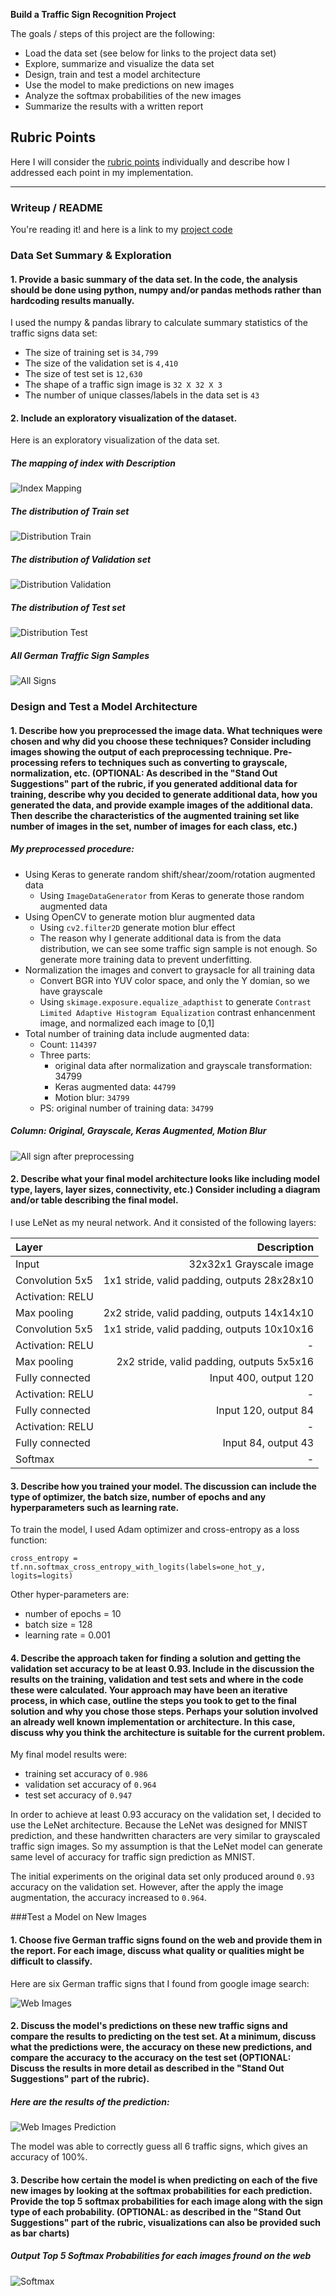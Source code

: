 
**Build a Traffic Sign Recognition Project**

The goals / steps of this project are the following:
* Load the data set (see below for links to the project data set)
* Explore, summarize and visualize the data set
* Design, train and test a model architecture
* Use the model to make predictions on new images
* Analyze the softmax probabilities of the new images
* Summarize the results with a written report


[//]: # (Image References)

[image1]: ./images/mapping.png "Index Mapping"
[image2]: ./images/distribution_train.png "Distribution Train"
[image3]: ./images/distribution_valid.png "Distribution Validation"
[image4]: ./images/distribution_test.png "Distribution Test"
[image5]: ./images/all_signs.png "All Signs"
[image6]: ./images/all_sign2.png "All Signs after preprocessing"
[image7]: ./images/web_images.png "Web Images"
[image8]: ./images/web_predict.png "Web Images Prediction"
[image9]: ./images/softmax.png "Softmax"

## Rubric Points
Here I will consider the [rubric points](https://review.udacity.com/#!/rubrics/481/view) individually and describe how I addressed each point in my implementation.  

---
### Writeup / README

You're reading it! and here is a link to my [project code](https://github.com/yangwang166/traffic_sigh_classifier/P2.ipynb)

### Data Set Summary & Exploration

#### 1. Provide a basic summary of the data set. In the code, the analysis should be done using python, numpy and/or pandas methods rather than hardcoding results manually.

I used the numpy & pandas library to calculate summary statistics of the traffic signs data set:

* The size of training set is `34,799`
* The size of the validation set is `4,410`
* The size of test set is `12,630`
* The shape of a traffic sign image is `32 X 32 X 3`
* The number of unique classes/labels in the data set is `43`

#### 2. Include an exploratory visualization of the dataset.

Here is an exploratory visualization of the data set.

##### The mapping of index with Description

![Index Mapping][image1]

##### The distribution of Train set

![Distribution Train][image2]

##### The distribution of Validation set

![Distribution Validation][image3]

##### The distribution of Test set

![Distribution Test][image4]

##### All German Traffic Sign Samples

![All Signs][image5]






### Design and Test a Model Architecture

#### 1. Describe how you preprocessed the image data. What techniques were chosen and why did you choose these techniques? Consider including images showing the output of each preprocessing technique. Pre-processing refers to techniques such as converting to grayscale, normalization, etc. (OPTIONAL: As described in the "Stand Out Suggestions" part of the rubric, if you generated additional data for training, describe why you decided to generate additional data, how you generated the data, and provide example images of the additional data. Then describe the characteristics of the augmented training set like number of images in the set, number of images for each class, etc.)

##### My preprocessed procedure:

* Using Keras to generate random shift/shear/zoom/rotation augmented data
  * Using `ImageDataGenerator` from Keras to generate those random augmented data
* Using OpenCV to generate motion blur augmented data
  * Using `cv2.filter2D` generate motion blur effect
  * The reason why I generate additional data is from the data distribution, we can see some traffic sign sample is not enough. So generate more training data to prevent underfitting.
* Normalization the images and convert to graysacle for all training data
  * Convert BGR into YUV color space, and only the Y domian, so we have grayscale
  * Using `skimage.exposure.equalize_adapthist` to generate `Contrast Limited Adaptive Histogram Equalization` contrast enhancenment image, and normalized each image to [0,1]
* Total number of training data include augmented data:
  * Count: `114397`
  * Three parts:
    * original data after normalization and grayscale transformation: 34799
    * Keras augmented data: `44799`
    * Motion blur: `34799`
  * PS: original number of training data: `34799`

##### Column: Original, Grayscale, Keras Augmented, Motion Blur

![All sign after preprocessing ][image6]



#### 2. Describe what your final model architecture looks like including model type, layers, layer sizes, connectivity, etc.) Consider including a diagram and/or table describing the final model.

I use LeNet as my neural network. And it consisted of the following layers:

| Layer                 |     Description                               |
|:--------------------- | ---------------------------------------------:|
| Input                 | 32x32x1 Grayscale image                       |
| Convolution 5x5       | 1x1 stride, valid padding, outputs 28x28x10   |
| Activation: RELU      |                                               |
| Max pooling           | 2x2 stride, valid padding, outputs 14x14x10   |
| Convolution 5x5       | 1x1 stride, valid padding, outputs 10x10x16   |
| Activation: RELU      | -                                             |
| Max pooling           | 2x2 stride, valid padding, outputs 5x5x16     |
| Fully connected       | Input 400, output 120                         |
| Activation: RELU      | -                                             |
| Fully connected       | Input 120, output 84                          |
| Activation: RELU      | -                                             |
| Fully connected       | Input 84, output 43                           |
| Softmax               | -                                             |


#### 3. Describe how you trained your model. The discussion can include the type of optimizer, the batch size, number of epochs and any hyperparameters such as learning rate.

To train the model, I used Adam optimizer and cross-entropy as a loss function:

```
cross_entropy = tf.nn.softmax_cross_entropy_with_logits(labels=one_hot_y, logits=logits)
```

Other hyper-parameters are:
* number of epochs = 10
* batch size = 128
* learning rate = 0.001

#### 4. Describe the approach taken for finding a solution and getting the validation set accuracy to be at least 0.93. Include in the discussion the results on the training, validation and test sets and where in the code these were calculated. Your approach may have been an iterative process, in which case, outline the steps you took to get to the final solution and why you chose those steps. Perhaps your solution involved an already well known implementation or architecture. In this case, discuss why you think the architecture is suitable for the current problem.

My final model results were:
* training set accuracy of `0.986`
* validation set accuracy of `0.964`
* test set accuracy of `0.947`

In order to achieve at least 0.93 accuracy on the validation set, I decided to use the LeNet architecture. Because the LeNet was designed for MNIST prediction, and these handwritten characters are very similar to grayscaled traffic sign images. So my assumption is that the LeNet model can generate same level of accuracy for traffic sign prediction as MNIST.

The initial experiments on the original data set only produced around `0.93` accuracy on the validation set. However, after the apply the image augmentation, the accuracy increased to `0.964`.






###Test a Model on New Images

#### 1. Choose five German traffic signs found on the web and provide them in the report. For each image, discuss what quality or qualities might be difficult to classify.

Here are six German traffic signs that I found from google image search:

![Web Images][image7]

#### 2. Discuss the model's predictions on these new traffic signs and compare the results to predicting on the test set. At a minimum, discuss what the predictions were, the accuracy on these new predictions, and compare the accuracy to the accuracy on the test set (OPTIONAL: Discuss the results in more detail as described in the "Stand Out Suggestions" part of the rubric).

##### Here are the results of the prediction:

![Web Images Prediction][image8]

The model was able to correctly guess all 6 traffic signs, which gives an accuracy of 100%.

#### 3. Describe how certain the model is when predicting on each of the five new images by looking at the softmax probabilities for each prediction. Provide the top 5 softmax probabilities for each image along with the sign type of each probability. (OPTIONAL: as described in the "Stand Out Suggestions" part of the rubric, visualizations can also be provided such as bar charts)

##### Output Top 5 Softmax Probabilities for each images fround on the web

![Softmax][image9]
